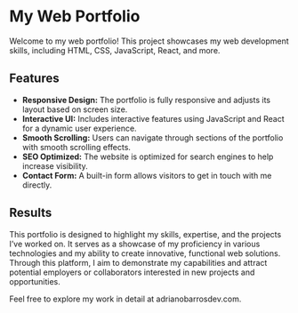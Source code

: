 # My Web Portfolio

Welcome to my web portfolio! This project showcases my web development skills, including HTML, CSS, JavaScript, React, and more.

## Features

- **Responsive Design:** The portfolio is fully responsive and adjusts its layout based on screen size.
- **Interactive UI:** Includes interactive features using JavaScript and React for a dynamic user experience.
- **Smooth Scrolling:** Users can navigate through sections of the portfolio with smooth scrolling effects.
- **SEO Optimized:** The website is optimized for search engines to help increase visibility.
- **Contact Form:** A built-in form allows visitors to get in touch with me directly.

## Results
This portfolio is designed to highlight my skills, expertise, and the projects I’ve worked on. It serves as a showcase of my proficiency in various technologies and my ability to create innovative, functional web solutions. Through this platform, I aim to demonstrate my capabilities and attract potential employers or collaborators interested in new projects and opportunities.

Feel free to explore my work in detail at adrianobarrosdev.com.
